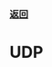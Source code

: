 ### [返回](../README.md)

# UDP                                                                                          